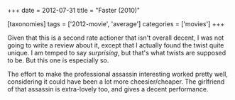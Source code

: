 +++
date = 2012-07-31
title = "Faster (2010)"

[taxonomies]
tags = ['2012-movie', 'average']
categories = ['movies']
+++

Given that this is a second rate actioner that isn\'t overall decent, I
was not going to write a review about it, except that I actually found
the twist quite unique. I am temped to say *surprising*, but that\'s
what twists are supposed to be. But this one is especially so.

The effort to make the professional assassin interesting worked pretty
well, considering it could have been a lot more cheesier/cheaper. The
girlfriend of that assassin is extra-lovely too, and gives a decent
performance.
